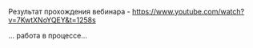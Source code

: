 Результат прохождения вебинара - https://www.youtube.com/watch?v=7KwtXNoYQEY&t=1258s

... работа в процессе...
